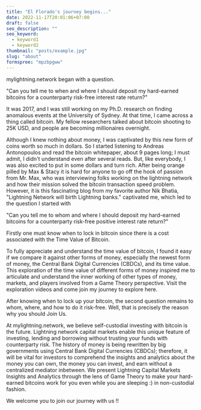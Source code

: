 ```yaml
---
title: "El Florado's journey begins..."
date: 2022-11-17T20:01:06+07:00
draft: false
seo_description: ""
seo_keyword:
  - keyword1
  - keyword2
thumbnail: "posts/example.jpg"
slug: "about"
formspree: "mpzbpgww"
---
```



mylightning.network began with a question.

"Can you tell me to when and where I should deposit my hard-earned bitcoins for a counterparty risk-free interest rate return?"

It was 2017, and I was still working on my Ph.D. research on finding anomalous events at the University of Sydney. At that time, I came across a thing called bitcoin. My fellow researchers talked about bitcoin shooting to 25K USD, and people are becoming millionaires overnight.

Although I knew nothing about money, I was captivated by this new form of coins worth so much in dollars. So I started listening to Andreas Antonopoulos and read the bitcoin whitepaper, about 9 pages long; I must admit, I didn't understand even after several reads. But, like everybody, I was also excited to put in some dollars and turn rich. After being orange pilled by Max & Stacy it is hard for anyone to go off the hook of passion from Mr. Max, who was interviewing folks working on the lightning network and how their mission solved the bitcoin transaction speed problem. However, it is this fascinating blog from my favorite author Nik Bhatia, "Lightning Network will birth Lightning banks." captivated me, which led to the question I started with 

"Can you tell me to whom and where I should deposit my hard-earned bitcoins for a counterparty risk-free positive interest rate return?"


Firstly one must know when to lock in bitcoin since there is a cost associated with the Time Value of Bitcoin. 

To fully appreciate and understand the time value of bitcoin, I found it easy  if we compare it against other forms of money, especially the newest form of money, the Central Bank Digital Currencies (CBDCs), and its time value. This exploration of the time value of different forms of money inspired me to articulate and understand the inner working of other types of money, markets, and players involved from a Game Theory perspective. Visit the exploration videos and come join my journey to explore here.

After knowing when to lock up your bitcoin, the second question remains 
to whom, where, and how to do it risk-free. Well, that is precisely the reason why you should Join Us.

At mylightning.network, we believe self-custodial investing with bitcoin is the future. Lightning network capital markets enable this unique feature of investing, lending and borrowing without trusting your funds with counterparty risk. The history of money is being rewritten by big governments using Central Bank Digital Currencies (CBDCs); therefore, it will be vital for investors to comprehend the insights and analytics about the money you can own, the money you can invest, and earn without a centralized mediator inbetween.
We present Lightning Capital Markets Insights and Analytics through the lens of Game Theory to make your hard-earned bitcoins work for you even while you are sleeping :) in non-custodial fashion.

We welcome you to join our journey with us !!






